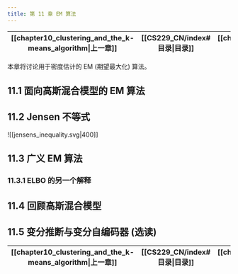 ```yaml
---
title: 第 11 章 EM 算法
---
```


| [[chapter10_clustering_and_the_k-means_algorithm\|上一章]] | [[CS229_CN/index#目录\|目录]] | [[chapter11_EM_algorithms\|下一章]] |
| :-----------------------------------------------------: | :-----------------------: | :------------------------------: |

本章将讨论用于密度估计的 EM (期望最大化) 算法。

## 11.1 面向高斯混合模型的 EM 算法

## 11.2 Jensen 不等式

![[jensens_inequality.svg|400]]

## 11.3 广义 EM 算法

### 11.3.1 ELBO 的另一个解释

## 11.4 回顾高斯混合模型

## 11.5 变分推断与变分自编码器 (选读)



| [[chapter10_clustering_and_the_k-means_algorithm\|上一章]] | [[CS229_CN/index#目录\|目录]] | [[chapter11_EM_algorithms\|下一章]] |
| :-----------------------------------------------------: | :-----------------------: | :------------------------------: |